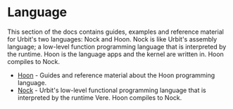 # Language

This section of the docs contains guides, examples and reference material for Urbit's two languages: Nock and Hoon. Nock is like Urbit's assembly language; a low-level function programming language that is interpreted by the runtime. Hoon is the language apps and the kernel are written in. Hoon compiles to Nock.

- [Hoon](language/hoon) - Guides and reference material about the Hoon programming language.
- [Nock](language/nock) - Urbit's low-level functional programming language that is interpreted by the runtime Vere. Hoon compiles to Nock.

